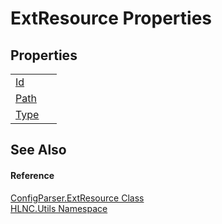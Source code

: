 # ExtResource Properties




## Properties
<table>
<tr>
<td><a href="P_HLNC_Utils_ConfigParser_ExtResource_Id">Id</a></td>
<td> </td></tr>
<tr>
<td><a href="P_HLNC_Utils_ConfigParser_ExtResource_Path">Path</a></td>
<td> </td></tr>
<tr>
<td><a href="P_HLNC_Utils_ConfigParser_ExtResource_Type">Type</a></td>
<td> </td></tr>
</table>

## See Also


#### Reference
<a href="T_HLNC_Utils_ConfigParser_ExtResource">ConfigParser.ExtResource Class</a>  
<a href="N_HLNC_Utils">HLNC.Utils Namespace</a>  
